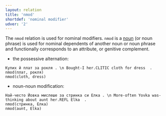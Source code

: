 ```yaml
---
layout: relation
title: 'nmod'
shortdef: 'nominal modifier'
udver: '2'
---
```


The `nmod` relation is used for nominal modifiers. 
`nmod` is a [noun](u-pos/NOUN) (or noun phrase) is used for nominal dependents of another noun or noun phrase and functionally corresponds to an attribute, or genitive complement.

- the possessive alternation:

~~~ sdparse
Купих й плат за рокля . \n Bought-I her.CLITIC cloth for dress  .
nmod(плат, рокля)
nmod(cloth, dress)
~~~

- noun-noun modification:

~~~ sdparse
Най-често Йовка мислеше за стринка си Елка . \n More-often Yovka was-thinking about aunt her.REFL Elka  .
nmod(стринка, Елка)
nmod(aunt, Elka)
~~~
<!-- Interlanguage links updated Pá kvě 14 11:09:09 CEST 2021 -->
